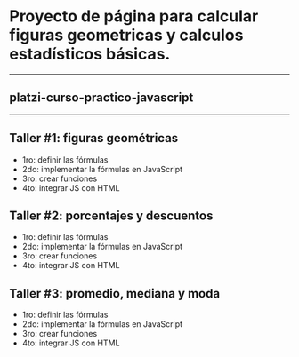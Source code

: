 # Proyecto de página para calcular figuras geometricas y calculos estadísticos básicas.

---

## platzi-curso-practico-javascript

---

## Taller #1: figuras geométricas

- 1ro: definir las fórmulas
- 2do: implementar la fórmulas en JavaScript 
- 3ro: crear funciones
- 4to: integrar JS con HTML

## Taller #2: porcentajes y descuentos

- 1ro: definir las fórmulas
- 2do: implementar la fórmulas en JavaScript 
- 3ro: crear funciones
- 4to: integrar JS con HTML

## Taller #3: promedio, mediana y moda

- 1ro: definir las fórmulas
- 2do: implementar la fórmulas en JavaScript 
- 3ro: crear funciones
- 4to: integrar JS con HTML